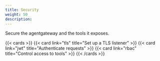 ```yaml
---
title: Security
weight: 50
description: 
---
```


Secure the agentgateway and the tools it exposes. 

{{< cards >}}
  {{< card link="tls" title="Set up a TLS listener" >}}
  {{< card link="jwt" title="Authenticate requests" >}}
  {{< card link="rbac" title="Control access to tools" >}}
{{< /cards >}}